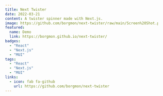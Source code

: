 ```yaml
---
title: Next Twister
date: 2022-03-21
content: A twister spinner made with Next.js.
image: https://github.com/borgmon/next-twister/raw/main/Screen%20Shot.png
featured:
  name: Demo
  link: https://borgmon.github.io/next-twister/
badges:
  - "React"
  - "Next.js"
  - "MUI"
tags:
  - "React"
  - "Next.js"
  - "MUI"
links:
  - icon: fab fa-github
    url: https://github.com/borgmon/next-twister
---
```

